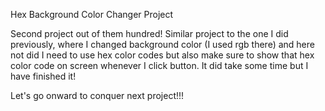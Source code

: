 Hex Background Color Changer Project

Second project out of them hundred! Similar project to the one I did previously, where I changed background color (I used rgb there) and here not 
did I need to use hex color codes but also make sure to show that hex color code on screen whenever I click button. It did take some time 
but I have finished it! 

Let's go onward to conquer next project!!!
